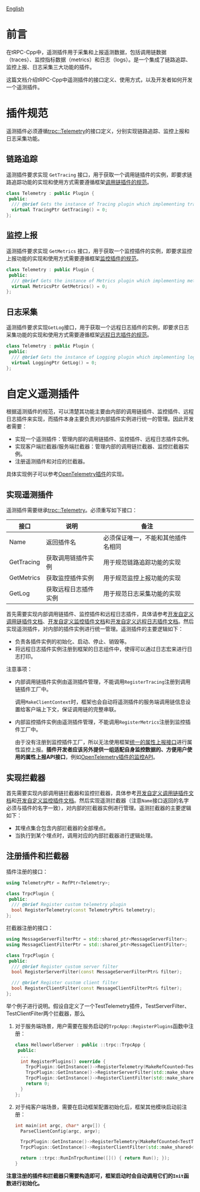 [English](../en/custom_telemetry.md)

# 前言

在tRPC-Cpp中，遥测插件用于采集和上报遥测数据，包括调用链数据（traces）、监控指标数据（metrics）和日志（logs）。是一个集成了链路追踪、监控上报、日志采集三大功能的插件。

这篇文档介绍tRPC-Cpp中遥测插件的接口定义、使用方式，以及开发者如何开发一个遥测插件。

# 插件规范

遥测插件必须遵循[trpc::Telemetry](../../trpc/telemetry/telemetry.h)的接口定义，分别实现链路追踪、监控上报和日志采集功能。

## 链路追踪

遥测插件要求实现 `GetTracing` 接口，用于获取一个调用链插件的实例，即要求链路追踪功能的实现和使用方式需要遵循框架[调用链插件的规范](./custom_tracing.md)。

```cpp
class Telemetry : public Plugin {
 public:
  /// @brief Gets the instance of Tracing plugin which implementing tracing capabilities
  virtual TracingPtr GetTracing() = 0;
};
```

## 监控上报

遥测插件要求实现 `GetMetrics` 接口，用于获取一个监控插件的实例，即要求监控上报功能的实现和使用方式需要遵循框架[监控插件的规范](./custom_metrics.md)。

```cpp
class Telemetry : public Plugin {
 public:
  /// @brief Gets the instance of Metrics plugin which implementing metrics capabilities
  virtual MetricsPtr GetMetrics() = 0;
};
```

## 日志采集

遥测插件要求实现`GetLog`接口，用于获取一个远程日志插件的实例，即要求日志采集功能的实现和使用方式需要遵循框架[远程日志插件的规范](./custom_logging.md)。

```cpp
class Telemetry : public Plugin {
 public:
  /// @brief Gets the instance of Logging plugin which implementing log capabilities
  virtual LoggingPtr GetLog() = 0;
};
```

# 自定义遥测插件

根据遥测插件的规范，可以清楚其功能主要由内部的调用链插件、监控插件、远程日志插件来实现，而插件本身主要负责对内部插件实例进行统一的管理。因此开发者需要：

* 实现一个遥测插件：管理内部的调用链插件、监控插件、远程日志插件实例。
* 实现客户端拦截器/服务端拦截器：管理内部的调用链拦截器、监控拦截器实例。
* 注册遥测插件和对应的拦截器。

具体实现例子可以参考[OpenTelemetry插件](https://github.com/trpc-ecosystem/cpp-telemetry-opentelemetry/)的实现。

## 实现遥测插件

遥测插件需要继承[trpc::Telemetry](../../trpc/telemetry/telemetry.h)。必须重写如下接口：

| 接口 | 说明 | 备注 |
| ------ | ------ | ------ |
| Name | 返回插件名 | 必须保证唯一，不能和其他插件名相同 |
| GetTracing | 获取调用链插件实例 | 用于规范链路追踪功能的实现 |
| GetMetrics | 获取监控插件实例 | 用于规范监控上报功能的实现 |
| GetLog | 获取远程日志插件实例 | 用于规范日志采集功能的实现 |

首先需要实现内部调用链插件、监控插件和远程日志插件，具体请参考[开发自定义调用链插件文档](./custom_tracing.md)、[开发自定义监控插件文档](./custom_metrics.md)和[开发自定义远程日志插件文档](./custom_logging.md)。然后实现遥测插件，对内部的插件实例进行统一管理。遥测插件的主要逻辑如下：

* 负责各插件实例的初始化、启动、停止、销毁等。
* 将远程日志插件实例注册到框架的日志组件中，使得可以通过日志宏来进行日志打印。

注意事项：

* 内部调用链插件实例由遥测插件管理，不能调用`RegisterTracing`注册到调用链插件工厂中。

    调用`MakeClientContext`时，框架也会自动将遥测插件的服务端调用链信息设置给客户端上下文，保证调用链的完整串联。

* 内部监控插件实例由遥测插件管理，不能调用`RegisterMetrics`注册到监控插件工厂中。

    由于没有注册到监控插件工厂，所以无法使用框架[统一的属性上报接口](../../trpc/metrics/trpc_metrics_report.h)进行属性监控上报。**插件开发者应该另外提供一组适配自身监控数据的、方便用户使用的属性上报API接口**，例如[OpenTelemetry插件的监控API](https://github.com/trpc-ecosystem/cpp-telemetry-opentelemetry/blob/master/trpc/telemetry/opentelemetry/metrics/opentelemetry_metrics_api.h)。

## 实现拦截器

首先需要实现内部调用链拦截器和监控拦截器，具体参考[开发自定义调用链插件文档](./custom_tracing.md)和[开发自定义监控插件文档](./custom_metrics.md)。然后实现遥测拦截器（注意`Name`接口返回的名字必须与插件的名字一致），对内部的拦截器实例进行管理。遥测拦截器的主要逻辑如下：

* 其埋点集合包含内部拦截器的全部埋点。
* 当执行到某个埋点时，调用对应的内部拦截器进行逻辑处理。

## 注册插件和拦截器

插件注册的接口：

```cpp
using TelemetryPtr = RefPtr<Telemetry>;

class TrpcPlugin {
 public:
  /// @brief Register custom telemetry plugin
  bool RegisterTelemetry(const TelemetryPtr& telemetry);
};
```

拦截器注册的接口：

```cpp
using MessageServerFilterPtr = std::shared_ptr<MessageServerFilter>;
using MessageClientFilterPtr = std::shared_ptr<MessageClientFilter>;

class TrpcPlugin {
 public:
  /// @brief Register custom server filter
  bool RegisterServerFilter(const MessageServerFilterPtr& filter);

  /// @brief Register custom client filter
  bool RegisterClientFilter(const MessageClientFilterPtr& filter);
};
```

举个例子进行说明。假设自定义了一个TestTelemetry插件，TestServerFilter、TestClientFilter两个拦截器，那么

1. 对于服务端场景，用户需要在服务启动的`TrpcApp::RegisterPlugins`函数中注册：

    ```cpp
    class HelloworldServer : public ::trpc::TrpcApp {
     public:
      ...
      int RegisterPlugins() override {
        TrpcPlugin::GetInstance()->RegisterTelemetry(MakeRefCounted<TestTelemetry>());
        TrpcPlugin::GetInstance()->RegisterServerFilter(std::make_shared<TestServerFilter>());
        TrpcPlugin::GetInstance()->RegisterClientFilter(std::make_shared<TestClientFilter>());
        return 0;
      }
    };
    ```

2. 对于纯客户端场景，需要在启动框架配置初始化后，框架其他模块启动前注册：

    ```cpp
    int main(int argc, char* argv[]) {
      ParseClientConfig(argc, argv);

      TrpcPlugin::GetInstance()->RegisterTelemetry(MakeRefCounted<TestTelemetry>());
      TrpcPlugin::GetInstance()->RegisterClientFilter(std::make_shared<TestClientFilter>());

      return ::trpc::RunInTrpcRuntime([]() { return Run(); });
    }
    ```

**注意注册的插件和拦截器只需要构造即可，框架启动时会自动调用它们的`Init`函数进行初始化。**
